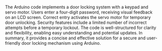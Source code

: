 
The Arduino code implements a door locking system with a keypad and servo motor. 
Users enter a four-digit password, receiving visual feedback on an LCD screen.
Correct entry activates the servo motor for temporary door unlocking.
Security features include a limited number of incorrect attempts before a temporary lockout. 
The code is well-structured for clarity and flexibility, enabling easy understanding and potential updates. 
In summary, it provides a concise and effective solution for a secure and user-friendly door locking mechanism using Arduino.





